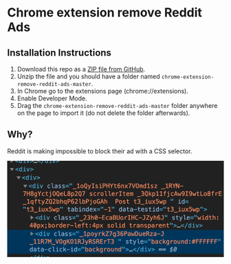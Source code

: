 # Chrome extension remove Reddit Ads

## Installation Instructions

1. Download this repo as a [ZIP file from GitHub](https://github.com/florianherrengt/chrome-extension-remove-reddit-ads/archive/master.zip).
2. Unzip the file and you should have a folder named `chrome-extension-remove-reddit-ads-master`.
3. In Chrome go to the extensions page (chrome://extensions).
4. Enable Developer Mode.
5. Drag the `chrome-extension-remove-reddit-ads-master` folder anywhere on the page to import it (do not delete the folder afterwards).

## Why?

Reddit is making impossible to block their ad with a CSS selector.

![redditdom](./screenshot_reddit.png)
